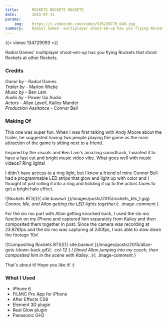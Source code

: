 ```yaml
---
title:      ROCKETS ROCKETS ROCKETS
date:       2015-07-11
params:
    img:    https://i.vimeocdn.com/video/535239779_640.jpg
summary:    Radial Games' multiplayer shoot-em-up has you flying Rockets that shoot Rockets at other Rockets.
---
```


{{< vimeo 134729093 >}}

Radial Games' multiplayer shoot-em-up has you flying Rockets that shoot Rockets at other Rockets.

### Credits
_Game by_ - Radial Games  
_Trailer by_ - Marlon Wiebe  
_Music by_ - Ben Lam  
_Audio by_ - Power Up Audio  
_Actors_ - Allan Lavell, Kailey Mander  
_Production Assitance_ - Connor Bell

### Making Of

This one was super fun.  When I was first talking with Andy Moore about the trailer, he suggested having two people playing the game as the main attraction of the game is sitting next to a friend.  

Inspired by the visuals and Ben Lam's amazing soundtrack, I wanted it to have a fast cut and bright music video vibe.  What goes well with music videos?  Ring lights!

I didn't have access to a ring light, but I knew a friend of mine Connor Bell had a programmable LED strips that glow and light up with color and I thought of just rolling it into a ring and holding it up to the actors faces to get a bright halo effect.

![Rockets BTS]({{ site.baseurl }}/images/posts/2015/rockets_bts_1.jpg)
_Connor, Me, and Allan getting the LED lights together._{: .image-comment }

For the slo mo part with Allan getting knocked back, I used the slo mo function on my iPhone and captured him separately from Kailey and then composited them together in post.  Since the camera was recording at 23.976fps and the slo mo was capturing at 240fps, I was able to slow down the footage 10x!

![Compositing Rockets BTS]({{ site.baseurl }}/images/posts/2015/allan-gets-blown-back.gif){: .col-12 }
_I filmed Allan jumping into my couch, then composited him in the scene with Kailey. :)_{: .image-comment }

That's about it!  Hope you like it! :)

### What I Used

 - iPhone 6
 - FiLMiC Pro App for iPhone
 - After Effects CS6
  - Element 3D plugin
  - Real Glow plugin
 - Panasonic GH2
